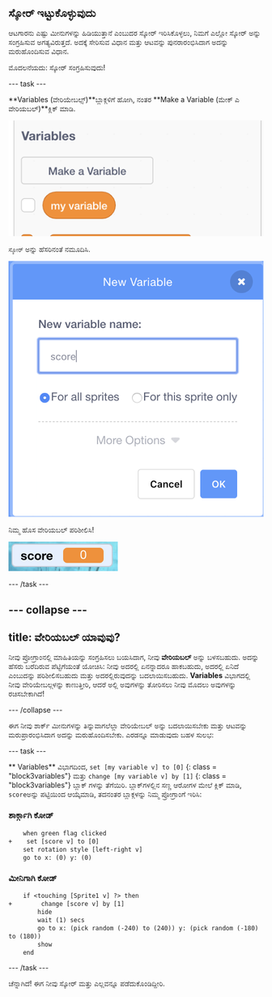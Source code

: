 ## ಸ್ಕೋರ್ ಇಟ್ಟುಕೊಳ್ಳುವುದು

ಆಟಗಾರನು ಎಷ್ಟು ಮೀನುಗಳನ್ನು ಹಿಡಿಯುತ್ತಾನೆ ಎಂಬುದರ ಸ್ಕೋರ್ ಇರಿಸಿಕೊಳ್ಳಲು, ನಿಮಗೆ ಎಲ್ಲೋ ಸ್ಕೋರ್ ಅನ್ನು ಸಂಗ್ರಹಿಸುವ ಅಗತ್ಯವಿರುತ್ತದೆ. ಅದಕ್ಕೆ ಸೇರಿಸುವ ವಿಧಾನ ಮತ್ತು ಆಟವನ್ನು ಪುನರಾರಂಭಿಸಿದಾಗ ಅದನ್ನು ಮರುಹೊಂದಿಸುವ ವಿಧಾನ.

ಮೊದಲನೆಯದು: ಸ್ಕೋರ್ ಸಂಗ್ರಹಿಸುವುದು!

\--- task \---

**Variables (ವೇರಿಯೇಬಲ್ಸ್)**ಬ್ಲಾಕ್ಗಳಿಗೆ ಹೋಗಿ, ನಂತರ **Make a Variable (ಮೇಕ್ ಎ ವೇರಿಯಬಲ್)**ಕ್ಲಿಕ್ ಮಾಡಿ.

![](images/catch5.png)

`ಸ್ಕೋರ್` ಅನ್ನು ಹೆಸರಿನಂತೆ ನಮೂದಿಸಿ.

![](images/catch6.png)

ನಿಮ್ಮ ಹೊಸ ವೇರಿಯಬಲ್ ಪರಿಶೀಲಿಸಿ!

![ಸ್ಕೋರ್ ವೇರಿಯಬಲ್ ಅನ್ನು ಸ್ಟೇಜ್ ಅಲ್ಲಿ ಪ್ರದರ್ಶಿಸಲಾಗುತ್ತದೆ](images/scoreVariableStage.png)

\--- /task \---

## \--- collapse \---

## title: ವೇರಿಯಬಲ್ ಯಾವುವು?

ನೀವು ಪ್ರೋಗ್ರಾಂನಲ್ಲಿ ಮಾಹಿತಿಯನ್ನು ಸಂಗ್ರಹಿಸಲು ಬಯಸಿದಾಗ, ನೀವು **ವೇರಿಯಬಲ್** ಅನ್ನು ಬಳಸಬಹುದು. ಅದನ್ನು ಹೆಸರು ಬರೆದಿರುವ ಪೆಟ್ಟಿಗೆಯಂತೆ ಯೋಚಿಸಿ: ನೀವು ಅದರಲ್ಲಿ ಏನನ್ನಾದರೂ ಹಾಕಬಹುದು, ಅದರಲ್ಲಿ ಏನಿದೆ ಎಂಬುದನ್ನು ಪರಿಶೀಲಿಸಬಹುದು ಮತ್ತು ಅದರಲ್ಲಿರುವುದನ್ನು ಬದಲಾಯಿಸಬಹುದು. **Variables** ವಿಭಾಗದಲ್ಲಿ ನೀವು ವೇರಿಯೇಬಲ್ಗಳನ್ನು ಕಾಣುತ್ತೀರಿ, ಆದರೆ ಅಲ್ಲಿ ಅವುಗಳನ್ನು ತೋರಿಸಲು ನೀವು ಮೊದಲು ಅವುಗಳನ್ನು ರಚಿಸಬೇಕಾಗಿದೆ!

\--- /collapse \---

ಈಗ ನೀವು ಶಾರ್ಕ್ ಮೀನುಗಳನ್ನು ತಿನ್ನುವಾಗಲೆಲ್ಲಾ ವೇರಿಯೇಬಲ್ ಅನ್ನು ಬದಲಾಯಿಸಬೇಕು ಮತ್ತು ಆಟವನ್ನು ಮರುಪ್ರಾರಂಭಿಸಿದಾಗ ಅದನ್ನು ಮರುಹೊಂದಿಸಬೇಕು. ಎರಡನ್ನೂ ಮಾಡುವುದು ಬಹಳ ಸುಲಭ:

\--- task \---

** Variables** ವಿಭಾಗದಿಂದ, `set [my variable v] to
 [0]` {: class = "block3variables"} ಮತ್ತು `change [my variable v] by [1]` {: class = "block3variables"} ಬ್ಲಾಕ್ ಗಳನ್ನು ತೆಗೆಯಿರಿ. ಬ್ಲಾಕ್‌ಗಳಲ್ಲಿನ ಸಣ್ಣ ಆರೋಗಳ ಮೇಲೆ ಕ್ಲಿಕ್ ಮಾಡಿ, `score`ಅನ್ನು ಪಟ್ಟಿಯಿಂದ ಆಯ್ಕೆಮಾಡಿ, ತದನಂತರ ಬ್ಲಾಕ್ಗಳನ್ನು ನಿಮ್ಮ ಪ್ರೋಗ್ರಾಂಗೆ ಇರಿಸಿ:

### ಶಾರ್ಕ್ಗಾಗಿ ಕೋಡ್

```blocks3
    when green flag clicked
+    set [score v] to [0]
    set rotation style [left-right v]
    go to x: (0) y: (0)
```

### ಮೀನಿಗಾಗಿ ಕೋಡ್

```blocks3
    if <touching [Sprite1 v] ?> then
+        change [score v] by [1]
        hide
        wait (1) secs
        go to x: (pick random (-240) to (240)) y: (pick random (-180) to (180))
        show
    end
```

\--- /task \---

ಚೆನ್ನಾಗಿದೆ! ಈಗ ನೀವು ಸ್ಕೋರ್ ಮತ್ತು ಎಲ್ಲವನ್ನೂ ಪಡೆದುಕೊಂಡಿದ್ದೀರಿ.